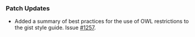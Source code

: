 ### Patch Updates

- Added a summary of best practices for the use of OWL restrictions to the gist style guide. Issue [#1257](https://github.com/semanticarts/gist/issues/1257).
